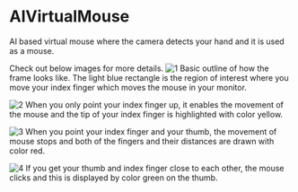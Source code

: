 # AIVirtualMouse
AI based virtual mouse where the camera detects your hand and it is used as a mouse.

Check out below images for more details.
![1](https://user-images.githubusercontent.com/63498645/133000751-18e6bea7-b769-4acb-8922-f4d6a539a9fb.png)
Basic outline of how the frame looks like. The light blue rectangle is the region of interest where you move your index finger which moves the mouse in your monitor.


![2](https://user-images.githubusercontent.com/63498645/133000804-9938e852-7531-485e-a1df-3102e8e4813f.png)
When you only point your index finger up, it enables the movement of the mouse and the tip of your index finger is highlighted with color yellow.


![3](https://user-images.githubusercontent.com/63498645/133000805-e73cfb83-f1f3-4478-b0f0-7e902edcad31.png)
When you point your index finger and your thumb, the movement of mouse stops and both of the fingers and their distances are drawn with color red.


![4](https://user-images.githubusercontent.com/63498645/133000806-9f24ddb6-d0f2-4f3e-9b70-600f5e5068f0.png)
If you get your thumb and index finger close to each other, the mouse clicks and this is displayed by color green on the thumb.
